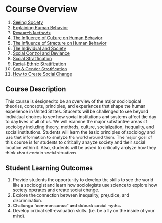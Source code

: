 # Course Overview

1. [Seeing Society](https://ishimby.github.io/Soc101/1_seeing_society_overview.html)
2. [Explaining Human Behavior](https://ishimby.github.io/Soc101/2_explaining_human_behavior.html)
3. [Research Methods](https://ishimby.github.io/Soc101/3_research_methods.html)
4. [The Influence of Culture on Human Behavior](https://ishimby.github.io/Soc101/4_the_influence_of_culture_on_human_behavior.html)
5. [The Influence of Structure on Human Behavior](https://ishimby.github.io/Soc101/5_the_influence_of_structure_on_human_behavior.html)
6. [The Individual and Society](https://ishimby.github.io/Soc101/6_the_individual_and_society.html)
7. [Social Control and Deviance](https://ishimby.github.io/Soc101/7_social_control_and_deviance.html)
8. [Social Stratification](https://ishimby.github.io/Soc101/8_social_stratification.html)
9. [Racial-Ethnic Stratification](https://ishimby.github.io/Soc101/9_racial-ethnic_stratification.html)
10. [Sex & Gender Stratification](https://ishimby.github.io/Soc101/10_sex_&_gender_stratification.html)
11. [How to Create Social Change](https://ishimby.github.io/Soc101/11_social_change.html)

## Course Description

This course is designed to be an overview of the major sociological theories, concepts, principles, and experiences that shape the human experience in United States. Students will be challenged to see beyond individual choices to see how social institutions and systems affect the day to day lives of all of us. We will examine the major substantive areas of sociology including theory, methods, culture, socialization, inequality, and social institutions. Students will learn the basic principles of sociology and use that information to analyze the world around them. The major goal of this course is for students to critically analyze society and their social location within it. Also, students will be asked to critically analyze how they think about certain social situations.

## Student Learning Outcomes

1. Provide students the opportunity to develop the skills to see the world like a sociologist and learn how sociologists use science to explore how society operates and create social change.
2. Explore the connection between inequality, prejudice, and discrimination.
3. Challenge “common sense” and debunk social myths.
4. Develop critical self-evaluation skills. (i.e. be a fly on the inside of your mind).